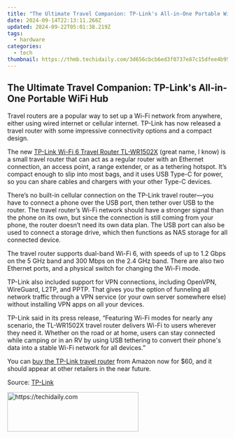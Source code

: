 ```yaml
---
title: "The Ultimate Travel Companion: TP-Link's All-in-One Portable WiFi Hub"
date: 2024-09-14T22:13:11.268Z
updated: 2024-09-22T05:01:38.219Z
tags:
  - hardware
categories:
  - tech
thumbnail: https://thmb.techidaily.com/3d656cbcb6ed3f0737e87c15dfee4b95bfd8fca2d1ffd5bcbe3ae82b87b12f89.jpg
---
```


## The Ultimate Travel Companion: TP-Link's All-in-One Portable WiFi Hub

Travel routers are a popular way to set up a Wi-Fi network from anywhere, either using wired internet or cellular internet. TP-Link has now released a travel router with some impressive connectivity options and a compact design.

 The new [TP-Link Wi-Fi 6 Travel Router TL-WR1502X](https://www.amazon.com/TP-Link-TL-WR1502X-Portable-Multiple-Tethering/dp/B0D41G5N95?tag=hotoge-20&ascsubtag=UUhtgUeUpU2003420&asc%5Frefurl=https%3A%2F%2Fwww.howtogeek.com%2Ftp-link-travel-router-tl-wr1502x%2F&asc%5Fcampaign=Short-Term) (great name, I know) is a small travel router that can act as a regular router with an Ethernet connection, an access point, a range extender, or as a tethering hotspot. It’s compact enough to slip into most bags, and it uses USB Type-C for power, so you can share cables and chargers with your other Type-C devices.

 There’s no built-in cellular connection on the TP-Link travel router—you have to connect a phone over the USB port, then tether over USB to the router. The travel router’s Wi-Fi network should have a stronger signal than the phone on its own, but since the connection is still coming from your phone, the router doesn’t need its own data plan. The USB port can also be used to connect a storage drive, which then functions as NAS storage for all connected device.

 The travel router supports dual-band Wi-Fi 6, with speeds of up to 1.2 Gbps on the 5 GHz band and 300 Mbps on the 2.4 GHz band. There are also two Ethernet ports, and a physical switch for changing the Wi-Fi mode.

 TP-Link also included support for VPN connections, including OpenVPN, WireGuard, L2TP, and PPTP. That gives you the option of funneling all network traffic through a VPN service (or your own server somewhere else) without installing VPN apps on all your devices.

 TP-Link said in its press release, “Featuring Wi-Fi modes for nearly any scenario, the TL-WR1502X travel router delivers Wi-Fi to users wherever they need it. Whether on the road or at home, users can stay connected while camping or in an RV by using USB tethering to convert their phone's data into a stable Wi-Fi network for all devices.”

 You can [buy the TP-Link travel router](https://www.amazon.com/TP-Link-TL-WR1502X-Portable-Multiple-Tethering/dp/B0D41G5N95?tag=hotoge-20&ascsubtag=UUhtgUeUpU2003420&asc%5Frefurl=https%3A%2F%2Fwww.howtogeek.com%2Ftp-link-travel-router-tl-wr1502x%2F&asc%5Fcampaign=Short-Term) from Amazon now for $60, and it should appear at other retailers in the near future.

 Source: [TP-Link](https://www.businesswire.com/news/home/20240530544018/en/TP-Link-Introduces-the-TL-WR1502X-a-Pocket-Size-Wi-Fi-6-Travel-Router-for-Ultimate-Connectivity-On-The-Go/)

<ins class="adsbygoogle"
     style="display:block"
     data-ad-format="autorelaxed"
     data-ad-client="ca-pub-7571918770474297"
     data-ad-slot="1223367746"></ins>

<ins class="adsbygoogle"
     style="display:block"
     data-ad-client="ca-pub-7571918770474297"
     data-ad-slot="8358498916"
     data-ad-format="auto"
     data-full-width-responsive="true"></ins>



<!-- affiliate ads begin -->
<a href="https://laganoo.pxf.io/c/5597632/1528685/16446" target="_top" id="1528685">
  <img src="//a.impactradius-go.com/display-ad/16446-1528685" border="0" alt="https://techidaily.com" width="300" height="90"/>
</a>
<img height="0" width="0" src="https://laganoo.pxf.io/i/5597632/1528685/16446" style="position:absolute;visibility:hidden;" border="0" />
<!-- affiliate ads end -->

